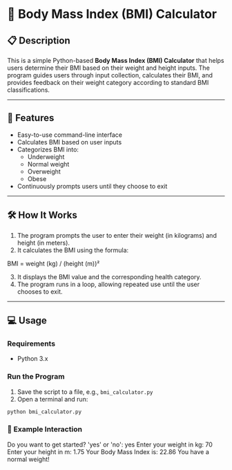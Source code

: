 ﻿# 🧮 Body Mass Index (BMI) Calculator

## 📋 Description

This is a simple Python-based **Body Mass Index (BMI) Calculator** that helps users determine their BMI based on their weight and height inputs. The program guides users through input collection, calculates their BMI, and provides feedback on their weight category according to standard BMI classifications.

---

## 🚀 Features

- Easy-to-use command-line interface  
- Calculates BMI based on user inputs  
- Categorizes BMI into:
  - Underweight
  - Normal weight
  - Overweight
  - Obese
- Continuously prompts users until they choose to exit

---

## 🛠️ How It Works

1. The program prompts the user to enter their weight (in kilograms) and height (in meters).
2. It calculates the BMI using the formula:

BMI = weight (kg) / (height (m))²


3. It displays the BMI value and the corresponding health category.
4. The program runs in a loop, allowing repeated use until the user chooses to exit.

---

## 💻 Usage

### Requirements

- Python 3.x

### Run the Program

1. Save the script to a file, e.g., `bmi_calculator.py`
2. Open a terminal and run:
 ```bash
python bmi_calculator.py
```
### 📌 Example Interaction

Do you want to get started? 'yes' or 'no': yes
Enter your weight in kg: 70
Enter your height in m: 1.75
Your Body Mass Index is: 22.86
You have a normal weight!




